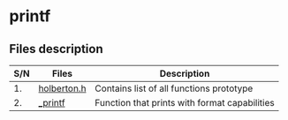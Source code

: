 # printf
## Files description
| S/N | Files | Description |
| ------ | ----- | ------------- |
| 1. | [holberton.h](holberton.h) | Contains list of all functions prototype |
| 2. | [_printf](_printf.c) | Function that prints with format capabilities |


